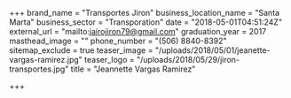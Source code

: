 +++
brand_name = "Transportes Jiron"
business_location_name = "Santa Marta"
business_sector = "Transporation"
date = "2018-05-01T04:51:24Z"
external_url = "mailto:jairojiron79@gmail.com"
graduation_year = 2017
masthead_image = ""
phone_number = "(506) 8840-8392"
sitemap_exclude = true
teaser_image = "/uploads/2018/05/01/jeanette-vargas-ramirez.jpg"
teaser_logo = "/uploads/2018/05/29/jiron-transportes.jpg"
title = "Jeannette Vargas Ramirez"

+++
